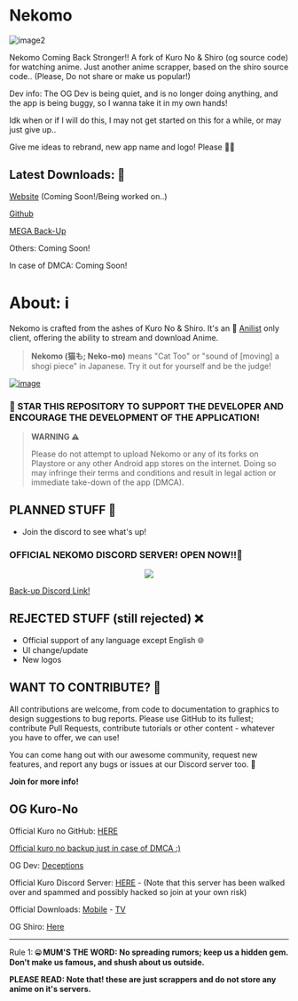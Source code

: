 # Nekomo

![image2](https://github.com/MarshMeadow/Nekomo/assets/88599122/61d417ce-dc5b-4f21-860a-10ff02ab26c9)

Nekomo Coming Back Stronger!! A fork of Kuro No & Shiro (og source code) for watching anime. Just another anime scrapper, based on the shiro source code.. (Please, Do not share or make us popular!)

Dev info: The OG Dev is being quiet, and is no longer doing anything, and the app is being buggy, so I wanna take it in my own hands! 

Idk when or if I will do this, I may not get started on this for a while, or may just give up..

Give me ideas to rebrand, new app name and logo! Please 🙏🥺

**Latest Downloads: 🔻**
----
[Website](https://marshmeadows.neocities.org/nekomo/uwu-apk) (Coming Soon!/Being worked on..)

<i class="fa fa-github" style="font-size:48px;color:red"></i> [Github](https://github.com/MarshMeadow/Nekomo/releases)

[MEGA Back-Up](https://mega.nz/folder/tD9ilL5Q#gjDd7fhsSWkPdicStaQYqg)

Others: Coming Soon!

In case of DMCA: Coming Soon!

# **About: ℹ️**

Nekomo is crafted from the ashes of Kuro No & Shiro. It's an 🎌 [Anilist](https://anilist.co/) only client, offering the ability to stream and download Anime.

> **Nekomo (猫も; Neko-mo)** means "Cat Too" or "sound of [moving] a shogi piece" in Japanese. Try it out for yourself and be the judge!

[![image](https://github.com/MarshMeadow/Nekomo/assets/88599122/e9eeda3c-dc8f-46e5-84f3-bae4cc551d28)](https://ko-fi.com/marshmeadow)

### 🚀 STAR THIS REPOSITORY TO SUPPORT THE DEVELOPER AND ENCOURAGE THE DEVELOPMENT OF THE APPLICATION!

> **WARNING ⚠️**
> 
> Please do not attempt to upload Nekomo or any of its forks on Playstore or any other Android app stores on the internet. Doing so may infringe their terms and conditions and result in legal action or immediate take-down of the app (DMCA).

## PLANNED STUFF 📝

- Join the discord to see what's up! 

### OFFICIAL NEKOMO DISCORD SERVER! OPEN NOW!!🚀

<p align="center">
   <a href="https://discord.com/invite/E4Ezmgg7Ka">
      <img src="https://images-wixmp-ed30a86b8c4ca887773594c2.wixmp.com/f/dfb00471-ff2a-408e-a085-5e722a9a0cc0/db0lvt8-6d2a5cb1-3a30-4371-8bab-c97b8a69df98.png?token=eyJ0eXAiOiJKV1QiLCJhbGciOiJIUzI1NiJ9.eyJzdWIiOiJ1cm46YXBwOjdlMGQxODg5ODIyNjQzNzNhNWYwZDQxNWVhMGQyNmUwIiwiaXNzIjoidXJuOmFwcDo3ZTBkMTg4OTgyMjY0MzczYTVmMGQ0MTVlYTBkMjZlMCIsIm9iaiI6W1t7InBhdGgiOiJcL2ZcL2RmYjAwNDcxLWZmMmEtNDA4ZS1hMDg1LTVlNzIyYTlhMGNjMFwvZGIwbHZ0OC02ZDJhNWNiMS0zYTMwLTQzNzEtOGJhYi1jOTdiOGE2OWRmOTgucG5nIn1dXSwiYXVkIjpbInVybjpzZXJ2aWNlOmZpbGUuZG93bmxvYWQiXX0.DwCBSmipmF_tFvDSx_nTIk7m5LzQ8pipxUsJMdOvwII">
   </a>
</p>

[Back-up Discord Link!](https://discord.com/invite/E4Ezmgg7Ka)

## REJECTED STUFF (still rejected) ❌

- Official support of any language except English 🌐
- UI change/update
- New logos

## WANT TO CONTRIBUTE? 🤝

All contributions are welcome, from code to documentation to graphics to design suggestions to bug reports. Please use GitHub to its fullest; contribute Pull Requests, contribute tutorials or other content - whatever you have to offer, we can use!

You can come hang out with our awesome community, request new features, and report any bugs or issues at our Discord server too. 📣

**Join for more info!**

OG Kuro-No
----

Official Kuro no GitHub: [HERE](https://github.com/deceptions/no)

[Official kuro no backup just in case of DMCA :)](https://gitee.com/deceptionss/no)

OG Dev: [Deceptions](https://github.com/deceptions)

Official Kuro Discord Server: [HERE](https://discord.gg/YgeFkTMmxh) - (Note that this server has been walked over and spammed and possibly hacked so join at your own risk)

Official Downloads:
[Mobile](https://github.com/deceptions/no/releases/download/2.2.3/2.2.3.apk) - [TV](https://github.com/deceptions/no/releases/download/2.2.3/2.2.3-TV.apk)

OG Shiro: [Here](https://github.com/MarshMeadow/shiro-app)

----

Rule 1: **🤐 MUM'S THE WORD:
   No spreading rumors; keep us a hidden gem. Don't make us famous, and shush about us outside.**

**PLEASE READ: Note that! these are just scrappers and do not store any anime on it's servers.**
